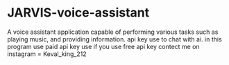 # JARVIS-voice-assistant
A voice assistant application capable of performing various tasks such as playing music, and providing information.
api key use to chat with ai.
in this program use paid api key use if you use free api key contect me on instagram = Keval_king_212
